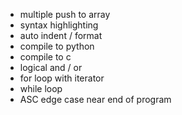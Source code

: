 - multiple push to array
- syntax highlighting
- auto indent / format
- compile to python
- compile to c
- logical and / or
- for loop with iterator
- while loop
- ASC edge case near end of program
